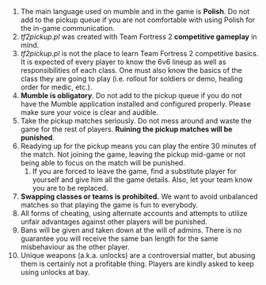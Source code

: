 1. The main language used on mumble and in the game is **Polish**. Do not add to the pickup queue if you are not comfortable with using Polish for the in-game communication.
2. _tf2pickup.pl_ was created with Team Fortress 2 **competitive gameplay** in mind.
3. _tf2pickup.pl_ is not the place to learn Team Fortress 2 competitive basics. It is expected of every player to know the 6v6 lineup as well as responsibilities of each class. One must also know the basics of the class they are going to play (i.e. rollout for soldiers or demo, healing order for medic, etc.).
4. **Mumble is obligatory**. Do not add to the pickup queue if you do not have the Mumble application installed and configured properly. Please make sure your voice is clear and audible.
5. Take the pickup matches seriously. Do not mess around and waste the game for the rest of players. **Ruining the pickup matches will be punished**.
6. Readying up for the pickup means you can play the entire 30 minutes of the match. Not joining the game, leaving the pickup mid-game or not being able to focus on the match will be punished.
    1. If you are forced to leave the game, find a substitute player for yourself and give him all the game details. Also, let your team know you are to be replaced.
7. **Swapping classes or teams is prohibited.** We want to avoid unbalanced matches so that playing the game is fun to everybody.
8. All forms of cheating, using alternate accounts and attempts to utilize unfair advantages against other players will be punished.
9. Bans will be given and taken down at the will of admins. There is no guarantee you will receive the same ban length for the same misbehaviour as the other player.
10. Unique weapons (a.k.a. unlocks) are a controversial matter, but abusing them is certainly not a profitable thing. Players are kindly asked to keep using unlocks at bay.
